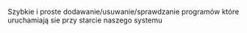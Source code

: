Szybkie i proste dodawanie/usuwanie/sprawdzanie programów które uruchamiają sie przy starcie naszego systemu
